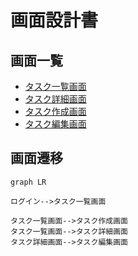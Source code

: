 # 画面設計書

## 画面一覧

- [タスク一覧画面](./screen_desgin/task_list_screen.md)
- [タスク詳細画面](./screen_desgin/task_detail_screen.md)
- [タスク作成画面](./screen_desgin/task_create_screen.md)
- [タスク編集画面](./screen_desgin/task_edit_screen.md)

## 画面遷移

```mermaid
graph LR

ログイン-->タスク一覧画面

タスク一覧画面-->タスク作成画面
タスク一覧画面-->タスク詳細画面
タスク詳細画面-->タスク編集画面

```
